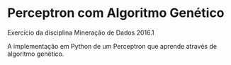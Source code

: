 # Perceptron com Algoritmo Genético
Exercício da disciplina Mineração de Dados 2016.1

A implementação em Python de um Perceptron que aprende através de algoritmo genético.

